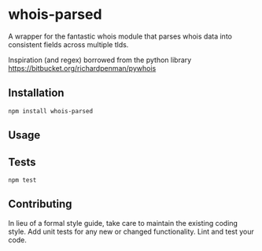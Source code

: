 # whois-parsed
A wrapper for the fantastic whois module that parses whois data into consistent fields across multiple tlds.

Inspiration (and regex) borrowed from the python library https://bitbucket.org/richardpenman/pywhois

## Installation

  `npm install whois-parsed`

## Usage


## Tests

  `npm test`

## Contributing

In lieu of a formal style guide, take care to maintain the existing coding style. Add unit tests for any new or changed functionality. Lint and test your code.
